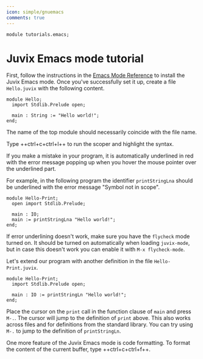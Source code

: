 ```yaml
---
icon: simple/gnuemacs
comments: true
---
```


```juvix hide
module tutorials.emacs;
```

# Juvix Emacs mode tutorial

First, follow the instructions in the [Emacs Mode
Reference](./../reference/tooling/emacs.md) to install the Juvix Emacs mode.
Once you've successfully set it up, create a file `Hello.juvix` with the
following content.

```juvix
module Hello;
  import Stdlib.Prelude open;

  main : String := "Hello world!";
end;
```

The name of the top module should necessarily coincide with the file name.

Type ++ctrl+c+ctrl+l++ to run the scoper and highlight the syntax.

If you make a mistake in your program, it is automatically underlined in red
with the error message popping up when you hover the mouse pointer over the
underlined part.

For example, in the following program the identifier `printStringLna` should be
underlined with the error message "Symbol not in scope".

```text
module Hello-Print;
  open import Stdlib.Prelude;

  main : IO;
  main := printStringLna "Hello world!";
end;
```

If error underlining doesn't work, make sure you have the `flycheck` mode turned
on. It should be turned on automatically when loading `juvix-mode`, but in case
this doesn't work you can enable it with `M-x flycheck-mode`.

Let's extend our program with another definition in the file
`Hello-Print.juvix`.

```juvix
module Hello-Print;
  import Stdlib.Prelude open;

  main : IO := printStringLn "Hello world!";
end;
```

Place the cursor on the `print` call in the function clause of `main` and press
`M-.`. The cursor will jump to the definition of `print` above. This also works
across files and for definitions from the standard library. You can try using
`M-.` to jump to the definition of `printStringLn`.

One more feature of the Juvix Emacs mode is code formatting. To format the
content of the current buffer, type ++ctrl+c+ctrl+f++.
